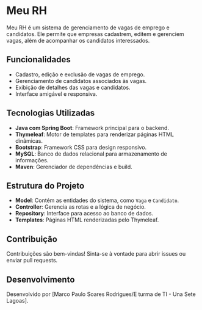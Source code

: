# Meu RH 

Meu RH é um sistema de gerenciamento de vagas de emprego e candidatos. Ele permite que empresas cadastrem, editem e gerenciem vagas, além de acompanhar os candidatos interessados.

## Funcionalidades

- Cadastro, edição e exclusão de vagas de emprego.
- Gerenciamento de candidatos associados às vagas.
- Exibição de detalhes das vagas e candidatos.
- Interface amigável e responsiva.

## Tecnologias Utilizadas

- **Java com Spring Boot**: Framework principal para o backend.
- **Thymeleaf**: Motor de templates para renderizar páginas HTML dinâmicas.
- **Bootstrap**: Framework CSS para design responsivo.
- **MySQL**: Banco de dados relacional para armazenamento de informações.
- **Maven**: Gerenciador de dependências e build.

## Estrutura do Projeto

- **Model**: Contém as entidades do sistema, como `Vaga` e `Candidato`.
- **Controller**: Gerencia as rotas e a lógica de negócio.
- **Repository**: Interface para acesso ao banco de dados.
- **Templates**: Páginas HTML renderizadas pelo Thymeleaf.

## Contribuição

Contribuições são bem-vindas! Sinta-se à vontade para abrir issues ou enviar pull requests.

## Desenvolvimento

Desenvolvido por [Marco Paulo Soares Rodrigues/E turma de TI - Una Sete Lagoas].
